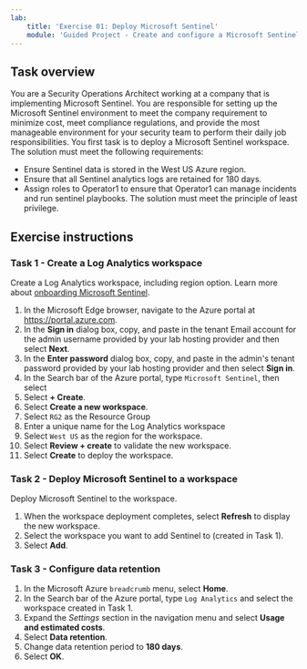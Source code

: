 ```yaml
---
lab:
    title: 'Exercise 01: Deploy Microsoft Sentinel'
    module: 'Guided Project - Create and configure a Microsoft Sentinel workspace'
---
```


## Task overview

You are a Security Operations Architect  working at a company that is implementing Microsoft Sentinel. You are responsible for setting up the Microsoft Sentinel environment to meet the company requirement to minimize cost, meet compliance regulations, and provide the most manageable environment for your security team to perform their daily job responsibilities.
You first task is to deploy a Microsoft Sentinel workspace. The solution must meet the following requirements:

- Ensure Sentinel data is stored in the West US Azure region.
- Ensure that all Sentinel analytics logs are retained for 180 days.
- Assign roles to Operator1 to ensure that Operator1 can manage incidents and run sentinel playbooks. The solution must meet the principle of least privilege.

## Exercise instructions

### Task 1 - Create a Log Analytics workspace

Create a Log Analytics workspace, including region option. Learn more about [onboarding Microsoft Sentinel](https://learn.microsoft.com/azure/sentinel/quickstart-onboard).

  1. In the Microsoft Edge browser, navigate to the Azure portal at <https://portal.azure.com>.
  1. In the **Sign in** dialog box, copy, and paste in the tenant Email account for the admin username provided by your lab hosting provider and then select **Next**.
  1. In the **Enter password** dialog box, copy, and paste in the admin's tenant password provided by your lab hosting provider and then select **Sign in**.
  1. In the Search bar of the Azure portal, type `Microsoft Sentinel`, then select
  1. Select **+ Create**.
  1. Select **Create a new workspace**.
  1. Select `RG2` as the Resource Group
  1. Enter a unique name for the Log Analytics workspace
  1. Select `West US` as the region for the workspace.
  1. Select **Review + create** to validate the new workspace.
  1. Select **Create** to deploy the workspace.

### Task 2 - Deploy Microsoft Sentinel to a workspace

Deploy Microsoft Sentinel to the workspace.

  1. When the workspace deployment completes, select **Refresh** to display the new workspace.
  1. Select the workspace you want to add Sentinel to (created in Task 1).
  1. Select **Add**.

### Task 3 - Configure data retention

  1. In the Microsoft Azure `breadcrumb` menu, select **Home**.
  1. In the Search bar of the Azure portal, type `Log Analytics` and select the workspace created in Task 1.
  1. Expand the *Settings* section in the navigation menu and select **Usage and estimated costs**.
  1. Select **Data retention**.
  1. Change data retention period to **180 days**.
  1. Select **OK**.
